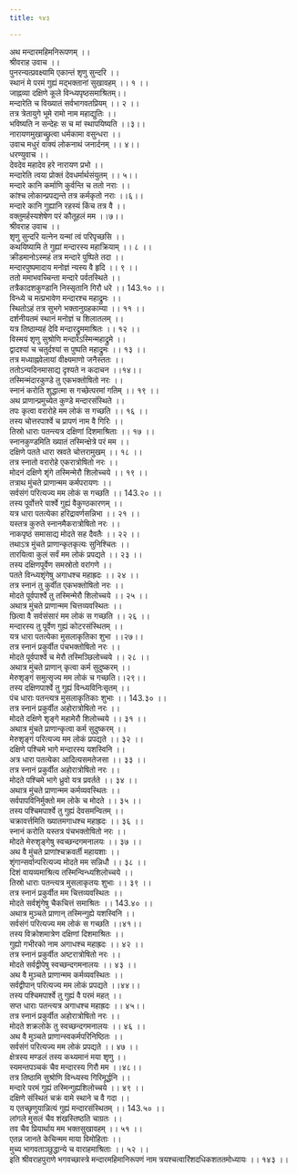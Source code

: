 ```yaml
---
title: १४३

---
```

अथ मन्दारमहिमनिरूपणम् ।।  
श्रीवराह उवाच ।।  
पुनरन्यत्प्रवक्ष्यामि एकान्तं शृणु सुन्दरि ।।  
स्थानं मे परमं गुह्यं मद्भक्तानां सुखावहम् ।। १ ।।  
जाह्नव्या दक्षिणे कूले विन्ध्यपृष्ठसमाश्रितम्।।  
मन्दारेति च विख्यातं सर्वभागवतप्रियम् ।। २ ।।  
तत्र त्रेतायुगे भूमे रामो नाम महाद्युतिः ।।  
भविष्यति न सन्देहः स च मां स्थापयिष्यति ।।३।।  
नारायणमुखाच्छ्रुत्वा धर्मकामा वसुन्धरा ।।  
उवाच मधुरं वाक्यं लोकनाथं जनार्दनम् ।। ४।।  
धरण्युवाच ।।  
देवदेव महादेव हरे नारायण प्रभो ।।  
मन्दारेति त्वया प्रोक्तं देवधर्मार्थसंयुतम् ।। ५।।  
मन्दारे कानि कर्माणि कुर्वन्ति च ततो नराः ।।  
कांश्च लोकान्प्रपद्यन्ते तत्र कर्मकृतो नराः ।।६।।  
मन्दारे कानि गुह्यानि रहस्यं किंच तत्र वै ।।  
वक्तुमर्हस्यशेषेण परं कौतूहलं मम ।।७।।  
श्रीवराह उवाच ।।  
शृणु सुन्दरि यत्नेन यन्मां त्वं परिपृच्छसि ।।  
कथयिष्यामि ते गुह्यां मन्दारस्य महाक्रियाम् ।। ८ ।।  
क्रीडमानोऽस्महं तत्र मन्दारे पुष्पिते तदा ।।  
मन्दारपुष्पमादाय मनोज्ञं न्यस्य वै हृदि ।। ९ ।।  
ततो ममाभवच्चिन्ता मन्दारे पर्वतस्थिते ।।  
तत्रैकादशकुण्डानि निस्सृतानि गिरौ धरे ।। 143.१० ।।  
विन्ध्ये च मत्प्रभावेण मन्दारश्च महाद्रुमः ।।  
स्थितोऽहं तत्र सुभगे भक्तानुग्रहकाम्या ।। ११ ।।  
दर्शनीयतमं स्थानं मनोज्ञं च शिलातलम् ।।  
यत्र तिष्ठाम्यहं देवि मन्दारद्रुममाश्रितः ।। १२ ।।  
विस्मयं शृणु सुश्रोणि मन्दारेऽस्मिन्महाद्रुमे ।।  
द्वादश्यां च चतुर्दश्यां स पुष्पति महाद्रुमः ।। १३ ।।  
तत्र मध्याह्नवेलायां वीक्ष्यमाणो जनैस्ततः ।।  
ततोऽन्यदिनमासाद्य दृश्यते न कदाचन ।।१४।।  
तस्मिन्मंदारकुण्डे तु एकभक्तोषितो नरः ।।  
स्नानं करोति शुद्धात्मा स गच्छेत्परमां गतिम् ।। १९ ।।  
अथ प्राणान्प्रमुच्येत कुण्डे मन्दारसंस्थिते ।।  
तपः कृत्वा वरारोहे मम लोकं स गच्छति ।। १६ ।।  
तस्य चोत्तरपार्श्वे च प्रापणं नाम वै गिरिः ।।  
तिस्रो धाराः पतन्त्यत्र दक्षिणां दिशमाश्रिताः ।। १७ ।।  
स्नानकुण्डमिति ख्यातं तस्मिन्क्षेत्रे परं मम ।।  
दक्षिणे पतते धारा स्रवते चोत्तरामुखम् ।। १८ ।।  
तत्र स्नातो वरारोहे एकरात्रोषितो नरः ।।  
मोदनं दक्षिणे शृंगे तस्मिन्मेरौ शिलोच्चये ।। १९ ।।  
तत्राथ मुंचते प्राणान्मम कर्मपरायणः ।।  
सर्वसंगं परित्यज्य मम लोकं स गच्छति ।। 143.२० ।।  
तस्य पूर्वोत्तरे पार्श्वे गुह्यं वैकुण्ठकारणम् ।।  
यत्र धारा पतत्येका हरिद्रावर्णसन्निभा ।। २१ ।।  
यस्तत्र कुरुते स्नानमैकरात्रोषितो नरः ।।  
नाकपृष्ठं समासाद्य मोदते सह दैवतैः ।। २२ ।।  
तथाऽत्र मुंचते प्राणान्कृतकृत्यः सुनिश्चितः ।।  
तारयित्वा कुलं सर्वं मम लोकं प्रपद्यते ।। २३ ।।  
तस्य दक्षिणपूर्वेण समस्रोतो वरांगणे ।।  
पतते विन्ध्यशृंगेषु अगाधश्च महाह्रदः ।। २४ ।।  
तत्र स्नानं तु कुर्वीत एकभक्तोषितो नरः ।।  
मोदते पूर्वपार्श्वे तु तस्मिन्मेरौ शिलोच्चये ।। २५ ।।  
अथात्र मुंचते प्राणान्मम चित्तव्यवस्थितः ।।  
छित्वा वै सर्वसंसारं मम लोकं स गच्छति ।। २६ ।।  
मन्दारस्य तु पूर्वेण गुह्यं कोटरसंस्थितम् ।।  
यत्र धारा पतत्येका मुसलाकृतिका शुभा ।।२७।।  
तत्र स्नानं प्रकुर्वीत पंचभक्तोषितो नरः ।।  
मोदते पूर्वपार्श्वे च मेरौ तस्मिञ्छिलोच्चये ।। २८ ।।  
अथात्र मुंचते प्राणान् कृत्वा कर्म सुदुष्करम् ।।  
मेरुशृङ्गं समुत्सृज्य मम लोकं च गच्छति।।२९।।  
तस्य दक्षिणपार्श्वे तु गुह्यं विन्ध्यविनिःसृतम् ।।  
पंच धाराः पतन्त्यत्र मुसलाकृतिकाः शुभाः ।। 143.३० ।।  
तत्र स्नानं प्रकुर्वीत अहोरात्रोषितो नरः ।।  
मोदते दक्षिणे शृङ्गे महामेरौ शिलोच्चये ।। ३१ ।।  
अथात्र मुंचते प्राणान्कृत्वा कर्म सुदुष्करम् ।।  
मेरुशृङ्गं परित्यज्य मम लोकं प्रपद्यते ।। ३२ ।।  
दक्षिणे पश्चिमे भागे मन्दारस्य यशस्विनि ।।  
अत्र धारा पतत्येका आदित्यसमतेजसा ।। ३३ ।।  
तत्र स्नानं प्रकुर्वीत अहोरात्रोषितो नरः ।।  
मोदते पश्चिमे भागे ध्रुवो यत्र प्रवर्तते ।। ३४ ।।  
अथात्र मुंचते प्राणान्मम कर्मव्यवस्थितः ।।  
सर्वपापविनिर्मुक्तो मम लोके च मोदते ।। ३५ ।।  
तस्य पश्चिमपार्श्वे तु गुह्यं देवसमन्वितम् ।।  
चक्रावर्त्तमिति ख्यातमगाधश्च महाह्रदः ।। ३६ ।।  
स्नानं करोति यस्तत्र पंचभक्तोषितो नरः ।।  
मोदते मेरुशृङ्गेषु स्वच्छन्दगमनालयः ।। ३७ ।।  
अथ वै मुंचते प्राणांश्चक्रवर्ती महायशाः ।।  
शृंगान्सर्वान्परित्यज्य मोदते मम सन्निधौ ।। ३८ ।।  
दिशं वायव्यमाश्रित्य तस्मिन्विन्ध्यशिलोच्चये ।।  
तिस्रो धाराः पतन्त्यत्र मुसलाकृतयः शुभाः ।। ३९ ।।  
तत्र स्नानं प्रकुर्वीत मम चित्तव्यवस्थितः ।।  
मोदते सर्वशृंगेषु चैकचित्तं समाश्रितः ।। 143.४० ।।  
अथात्र मुञ्चते प्राणान् तस्मिन्गुह्ये यशस्विनि ।।  
सर्वसंगं परित्यज्य मम लोकं स गच्छति ।।४१।।  
तस्य विक्रोशमात्रेण दक्षिणां दिशमाश्रितः ।।  
गुह्यो गभीरको नाम अगाधश्च महाह्रदः ।। ४२ ।।  
तत्र स्नानं प्रकुर्वीत अष्टरात्रोषितो नरः ।।  
मोदते सर्वद्वीपेषु स्वच्छन्दगमनालयः ।। ४३ ।।  
अथ वै मुञ्चते प्राणान्मम कर्मव्यवस्थितः ।।  
सर्वद्वीपान् परित्यज्य मम लोकं प्रपद्यते ।।४४।।  
तस्य पश्चिमपार्श्वे तु गुह्यं वै परमं महत् ।।  
सप्त धाराः पतन्त्यत्र अगाधश्च महाह्रदः ।। ४५।।  
तत्र स्नानं प्रकुर्वीत अहोरात्रोषितो नरः ।।  
मोदते शक्रलोके तु स्वच्छन्दगमनालयः ।। ४६ ।।  
अथ वै मुञ्चते प्राणान्स्वकर्मपरिनिष्ठितः ।।  
सर्वसंगं परित्यज्य मम लोकं प्रपद्यते ।। ४७ ।।  
क्षेत्रस्य मण्डलं तस्य कथ्यमानं मया शृणु ।।  
स्यमन्तपञ्चकं चैव मन्दारस्य गिरौ मम ।।४८।।  
तत्र तिष्ठामि सुश्रोणि विन्ध्यस्य गिरिमूर्द्धनि ।।  
मन्दारे परमं गुह्यं तस्मिन्गुह्यशिलोच्चये ।। ४९ ।।  
दक्षिणे संस्थितं चक्रं वामे स्थाने च वै गदा ।।  
य एतच्छृणुयान्नित्यं गुह्यं मन्दारसंस्थितम् ।। 143.५० ।।  
लांगले मुसलं चैव शंखस्तिष्ठति चाग्रतः ।।  
तव चैव प्रियार्थाय मम भक्तसुखावहम् ।। ५१ ।।  
एतन्न जानते केचिन्मम माया विमोहिताः ।।  
मुच्य भागवताञ्छुद्धान्ये च वाराहमाश्रिताः ।। ५२ ।।  
इति श्रीवराहपुराणे भगवच्छास्त्रे मन्दारमहिमानिरूपणं नाम त्रयश्चत्वारिंशदधिकशततमोध्यायः ।। १४३ ।।